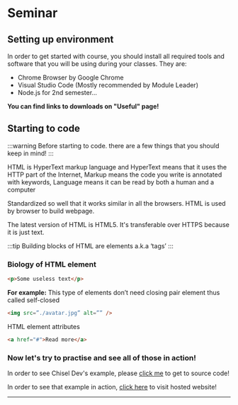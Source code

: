 # Seminar

## Setting up environment

In order to get started with course, you should install all required tools and software that you will be using
during your classes. They are:

- Chrome Browser by Google Chrome
- Visual Studio Code (Mostly recommended by Module Leader)
- Node.js for 2nd semester...

**You can find links to downloads on "Useful" page!**

## Starting to code

:::warning
Before starting to code. there are a few things that you should keep in mind!
:::

HTML is HyperText markup language and HyperText means that it uses the HTTP part of the Internet, Markup means the code you write is annotated with keywords, Language means it can be read by both a human and a computer

Standardized so well that it works similar in all the browsers. HTML is used by browser to build webpage.

The latest version of HTML is HTML5. It's transferable over HTTPS because it is just text.

:::tip
Building blocks of HTML are elements a.k.a ‘tags’
:::

### Biology of HTML element

```html
<p>Some useless text</p>
```

**For example:**
This type of elements don’t need closing pair element thus called self-closed

```html
<img src=”./avatar.jpg” alt=”” />
```

HTML element attributes

```html
<a href="#">Read more</a>
```

### Now let's try to practise and see all of those in action!

In order to see Chisel Dev's example, please [click me][github] to get to source code!

In order to see that example in action, [click here][preview] to visit hosted website!

---

[github]: https://github.com/chiseldevs/wt/blob/master/tw1/index.html
[preview]: https://5f72c1995799520007afe08a--wt-site.netlify.app/
